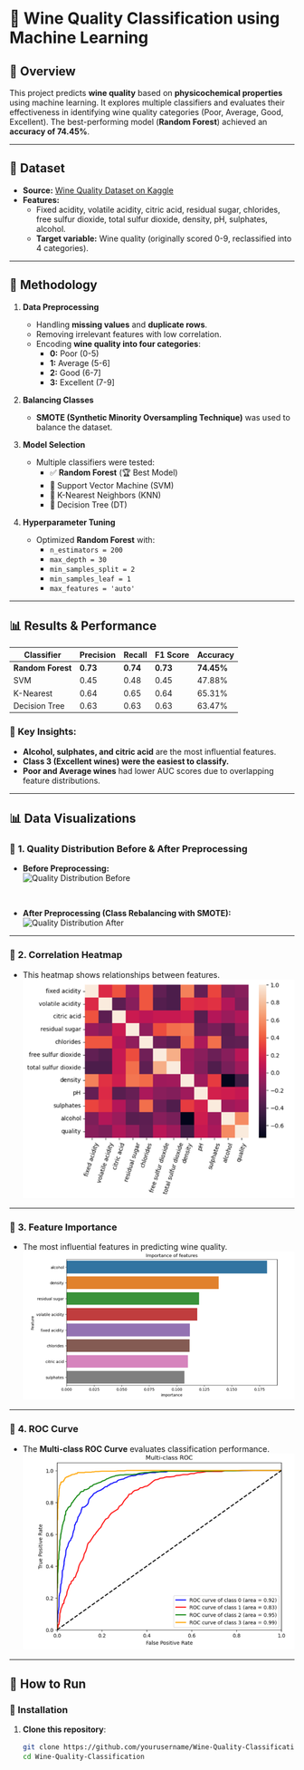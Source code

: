 # 🍷 Wine Quality Classification using Machine Learning

## 📌 Overview
This project predicts **wine quality** based on **physicochemical properties** using machine learning. It explores multiple classifiers and evaluates their effectiveness in identifying wine quality categories (Poor, Average, Good, Excellent). The best-performing model (**Random Forest**) achieved an **accuracy of 74.45%**.

---

## 📂 Dataset
- **Source:** [Wine Quality Dataset on Kaggle](https://www.kaggle.com/datasets/rajyellow46/wine-quality)
- **Features:**
  - Fixed acidity, volatile acidity, citric acid, residual sugar, chlorides, free sulfur dioxide, total sulfur dioxide, density, pH, sulphates, alcohol.
  - **Target variable:** Wine quality (originally scored 0-9, reclassified into 4 categories).

---

## 🚀 Methodology
1. **Data Preprocessing**
   - Handling **missing values** and **duplicate rows**.
   - Removing irrelevant features with low correlation.
   - Encoding **wine quality into four categories**:
     - **0:** Poor (0-5)
     - **1:** Average (5-6]
     - **2:** Good (6-7]
     - **3:** Excellent (7-9]

2. **Balancing Classes**
   - **SMOTE (Synthetic Minority Oversampling Technique)** was used to balance the dataset.

3. **Model Selection**
   - Multiple classifiers were tested:
     - ✅ **Random Forest** (🏆 Best Model)
     - 🔹 Support Vector Machine (SVM)
     - 🔹 K-Nearest Neighbors (KNN)
     - 🔹 Decision Tree (DT)

4. **Hyperparameter Tuning**
   - Optimized **Random Forest** with:
     - `n_estimators = 200`
     - `max_depth = 30`
     - `min_samples_split = 2`
     - `min_samples_leaf = 1`
     - `max_features = 'auto'`

---

## 📊 Results & Performance

| Classifier      | Precision | Recall | F1 Score | Accuracy  |
|----------------|-----------|--------|----------|-----------|
| **Random Forest** | **0.73**   | **0.74** | **0.73**  | **74.45%** |
| SVM            | 0.45      | 0.48   | 0.45     | 47.88%    |
| K-Nearest      | 0.64      | 0.65   | 0.64     | 65.31%    |
| Decision Tree  | 0.63      | 0.63   | 0.63     | 63.47%    |

### 🔹 Key Insights:
- **Alcohol, sulphates, and citric acid** are the most influential features.
- **Class 3 (Excellent wines) were the easiest to classify.**
- **Poor and Average wines** had lower AUC scores due to overlapping feature distributions.


---

## 📊 Data Visualizations


### 🔹 **1. Quality Distribution Before & After Preprocessing**
- **Before Preprocessing:**  
  ![Quality Distribution Before](images/quality_score_distribution_before.png)  

<br>

- **After Preprocessing (Class Rebalancing with SMOTE):**  
  ![Quality Distribution After](images/quality_score_distribution_after.png)

---

### 🔹 **2. Correlation Heatmap**
- This heatmap shows relationships between features.
  ![Correlation Heatmap](Image/Correlation_Heatmap.png)

---

### 🔹 **3. Feature Importance**
- The most influential features in predicting wine quality.
  ![Feature Importance](Image/Feature_Importance_Chart.png)

---

### 🔹 **4. ROC Curve**
- The **Multi-class ROC Curve** evaluates classification performance.
  ![ROC Curve](Image/Multi_Class_ROC_Curve.png)
---

## 📜 How to Run
### **🔧 Installation**
1. **Clone this repository**:
   ```bash
   git clone https://github.com/yourusername/Wine-Quality-Classification.git
   cd Wine-Quality-Classification
